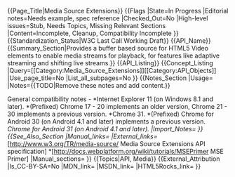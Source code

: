 {{Page_Title|Media Source Extensions}}
{{Flags
|State=In Progress
|Editorial notes=Needs example, spec reference
|Checked_Out=No
|High-level issues=Stub, Needs Topics, Missing Relevant Sections
|Content=Incomplete, Cleanup, Compatibility Incomplete
}}
{{Standardization_Status|W3C Last Call Working Draft}}
{{API_Name}}
{{Summary_Section|Provides a buffer based source for HTML5 Video elements to enable media streams for playback, for features like adaptive streaming and shifting live streams.}}
{{API_Listing}}
{{Concept_Listing
|Query=[[Category:Media_Source_Extensions]][[Category:API_Objects]]
|Use_page_title=No
|List_all_subpages=No
}}
{{Notes_Section
|Usage=
|Notes={{TODO|Remove these notes and add content.}}


General compatibility notes -
*Internet Explorer 11 (on Windows 8.1 and later).
*(Prefixed) Chrome 17 - 20 implements an older version, Chrome 21 - 30 implements a previous version.
*Chrome 31.
*(Prefixed) Chrome for Android 30 (on Android 4.1 and later) implements a previous version.
*Chrome for Android 31 (on Android 4.1 and later).
|Import_Notes=
}}
{{See_Also_Section
|Manual_links=
|External_links=* [http://www.w3.org/TR/media-source/ Media Source Extensions API specification]
*[http://docs.webplatform.org/wiki/tutorials/MSEPrimer MSE Primer]
|Manual_sections=
}}
{{Topics|API, Media}}
{{External_Attribution
|Is_CC-BY-SA=No
|MDN_link=
|MSDN_link=
|HTML5Rocks_link=
}}